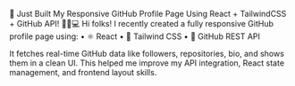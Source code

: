  🚀 Just Built My Responsive GitHub Profile Page Using React + TailwindCSS + GitHub API! 🧑‍💻💻
Hi folks! I recently created a fully responsive GitHub profile page using:
 • ⚛️ React
 • 🎨 Tailwind CSS
 • 🔗 GitHub REST API

It fetches real-time GitHub data like followers, repositories, bio, and shows them in a clean UI.
This helped me improve my API integration, React state management, and frontend layout skills.